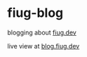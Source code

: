 # fiug-blog
blogging about [fiug.dev](https://fiug.dev)

live view at [blog.fiug.dev](https://blog.fiug.dev)
